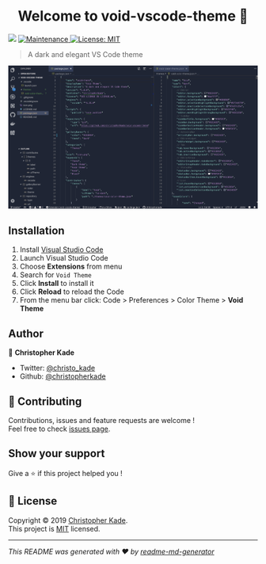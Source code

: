 <h1 align="center">Welcome to void-vscode-theme 👋</h1>
<p>
  <img src="https://img.shields.io/badge/version-1.0.0-blue.svg?cacheSeconds=2592000" />
  <a href="https://github.com/christopherkade/lilac-vscode-theme/graphs/commit-activity">
    <img alt="Maintenance" src="https://img.shields.io/badge/Maintained%3F-yes-green.svg" target="_blank" />
  </a>
  <a href="https://github.com/christopherkade/lilac-vscode-theme/blob/master/LICENSE.md">
    <img alt="License: MIT" src="https://img.shields.io/badge/License-MIT-yellow.svg" target="_blank" />
  </a>
</p>

> A dark and elegant VS Code theme

![screenshot](screenshot.png)

## Installation

1.  Install [Visual Studio Code](https://code.visualstudio.com/)
2.  Launch Visual Studio Code
3.  Choose **Extensions** from menu
4.  Search for `Void Theme`
5.  Click **Install** to install it
6.  Click **Reload** to reload the Code
7.  From the menu bar click: Code > Preferences > Color Theme > **Void Theme**

## Author

👤 **Christopher Kade**

* Twitter: [@christo_kade](https://twitter.com/christo_kade)
* Github: [@christopherkade](https://github.com/christopherkade)

## 🤝 Contributing

Contributions, issues and feature requests are welcome !<br />Feel free to check [issues page](https://github.com/christopherkade/void-vscode-theme/issues).

## Show your support

Give a ⭐️ if this project helped you !

## 📝 License

Copyright © 2019 [Christopher Kade](https://github.com/christopherkade).<br />
This project is [MIT](https://github.com/christopherkade/lilac-vscode-theme/blob/master/LICENSE.md) licensed.

***
_This README was generated with ❤️ by [readme-md-generator](https://github.com/kefranabg/readme-md-generator)_